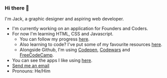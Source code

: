 ### Hi there 👋 

<!--
**jones58/jones58** is a ✨ _special_ ✨ repository because its `README.md` (this file) appears on your GitHub profile.

Here are some ideas to get you started:

- 🔭 I’m currently working on ...
- 🌱 I’m currently learning ...
- 👯 I’m looking to collaborate on ...
- 🤔 I’m looking for help with ...
- 💬 Ask me about ...

- 😄 Pronouns: ...
- ⚡ Fun fact: ...
-->

I'm Jack, a graphic designer and aspiring web developer. 
- I'm currently working on an application for Founders and Coders.
- For now I'm learning HTML, CSS and Javascript. 
  - You can follow my progress [here](https://github.com/jones58/My-Coding-Progress/blob/main/Coding%20journey%20so%20far.md). 
  - Also learning to code? I've put some of my favourite resources [here](https://github.com/jones58/Learning-Resources). 
  - Alongside Github, I'm using [Codepen](https://codepen.io/jones58), [Codewars](https://www.codewars.com/users/jones58) and [FreeCodeCamp](https://www.freecodecamp.org/fccdca949a8-c76c-4ee2-8a9e-54f2112e2222).
- You can see the apps I like using [here](https://github.com/jones58/My-Setup/blob/main/Mac%20apps.md). 
- <a href="mailto:jcode689@gmail.com"> Send me an email</a>
- Pronouns: He/Him
